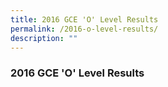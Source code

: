 ```yaml
---
title: 2016 GCE 'O' Level Results
permalink: /2016-o-level-results/
description: ""
---
```

### 2016 GCE 'O' Level Results